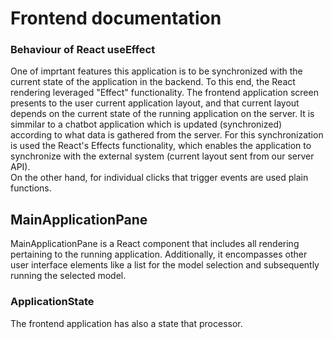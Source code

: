 
# Frontend documentation 




### Behaviour of React useEffect 

One of imprtant features this application is to be synchronized with the current state of the application in the backend. To this end, the React rendering leveraged "Effect" functionality. The frontend application screen presents to the user current application layout, and that current layout depends on the current state of the running application on the server. It is simmilar to a chatbot application which is updated (synchronized) according to what data is gathered from the server. For this synchronization is used the React's Effects functionality, which enables the application to synchronize with the external system (current layout sent from our server API).  
On the other hand, for individual clicks that trigger events are used plain functions. 

## MainApplicationPane
MainApplicationPane is a React component that includes all rendering pertaining to the running application. Additionally, it encompasses other user interface elements like a list for the model selection and subsequently running the selected model.    

### ApplicationState
The frontend application has also a state that  processor.

